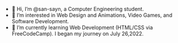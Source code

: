 - 👋 Hi, I’m @san-sayn, a Computer Engineering student.
- 👀 I’m interested in Web Design and Animations, Video Games, and Software Development.
- 🌱 I’m currently learning Web Development (HTML/CSS via FreeCodeCamp). I began my journey on July 26,2022.
<!--- 💞️ I’m looking to collaborate on ...
- 📫 How to reach me ... -->

<!---
san-sayn/san-sayn is a ✨ special ✨ repository because its `README.md` (this file) appears on your GitHub profile.
You can click the Preview link to take a look at your changes.
--->
